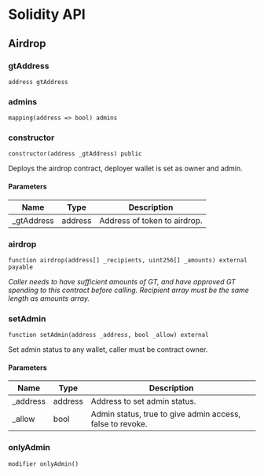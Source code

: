 # Solidity API

## Airdrop

### gtAddress

```solidity
address gtAddress
```

### admins

```solidity
mapping(address => bool) admins
```

### constructor

```solidity
constructor(address _gtAddress) public
```

Deploys the airdrop contract, deployer wallet is set as owner and admin.

#### Parameters

| Name | Type | Description |
| ---- | ---- | ----------- |
| _gtAddress | address | Address of token to airdrop. |

### airdrop

```solidity
function airdrop(address[] _recipients, uint256[] _amounts) external payable
```

_Caller needs to have sufficient amounts of GT, and have approved GT spending to this contract before calling.
Recipient array must be the same length as amounts array._

### setAdmin

```solidity
function setAdmin(address _address, bool _allow) external
```

Set admin status to any wallet, caller must be contract owner.

#### Parameters

| Name | Type | Description |
| ---- | ---- | ----------- |
| _address | address | Address to set admin status. |
| _allow | bool | Admin status, true to give admin access, false to revoke. |

### onlyAdmin

```solidity
modifier onlyAdmin()
```

